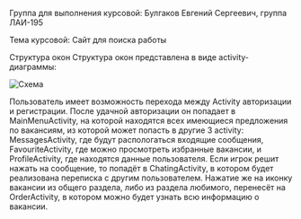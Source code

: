 Группа для выполнения курсовой: Булгаков Евгений Сергеевич, группа ЛАИ-195

Тема курсовой: Сайт для поиска работы

Структура окон
Структура окон представлена в виде activity-диаграммы:

![Схема](https://user-images.githubusercontent.com/81901959/166131488-4c970fcb-60e9-4fd8-a343-5404bfaed78b.jpg)

Пользователь имеет возможность перехода между Activity авторизации и регистрации. После удачной авторизации он попадает в MainMenuActivity, на которой находятся всех имеющиеся предложения по вакансиям, из которой может попасть в другие 3 activity: MessagesActivity, где будут распологаться входящие сообщения, FavouriteActivity, где можно просмотреть избранные вакансии, и ProfileActivity, где находятся данные пользователя. Если игрок решит нажать на сообщение, то попадёт в ChatingActivity, в котором будет реализована переписка с другим пользователем. Нажатие же на иконку вакансии из общего раздела, либо из раздела любимого, перенесёт на OrderActivity, в котором можно будет узнать всю информацию о вакансии.
